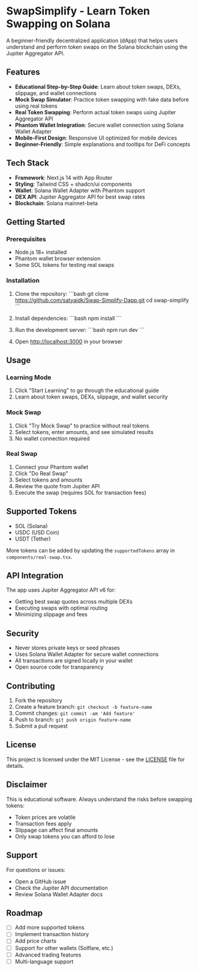 # SwapSimplify - Learn Token Swapping on Solana

A beginner-friendly decentralized application (dApp) that helps users understand and perform token swaps on the Solana blockchain using the Jupiter Aggregator API.

## Features

- **Educational Step-by-Step Guide**: Learn about token swaps, DEXs, slippage, and wallet connections
- **Mock Swap Simulator**: Practice token swapping with fake data before using real tokens
- **Real Token Swapping**: Perform actual token swaps using Jupiter Aggregator API
- **Phantom Wallet Integration**: Secure wallet connection using Solana Wallet Adapter
- **Mobile-First Design**: Responsive UI optimized for mobile devices
- **Beginner-Friendly**: Simple explanations and tooltips for DeFi concepts

## Tech Stack

- **Framework**: Next.js 14 with App Router
- **Styling**: Tailwind CSS + shadcn/ui components
- **Wallet**: Solana Wallet Adapter with Phantom support
- **DEX API**: Jupiter Aggregator API for best swap rates
- **Blockchain**: Solana mainnet-beta

## Getting Started

### Prerequisites

- Node.js 18+ installed
- Phantom wallet browser extension
- Some SOL tokens for testing real swaps

### Installation

1. Clone the repository:
\`\`\`bash
git clone https://github.com/satyaidk/Swap-Simplify-Dapp.git
cd swap-simplify
\`\`\`

2. Install dependencies:
\`\`\`bash
npm install
\`\`\`

3. Run the development server:
\`\`\`bash
npm run dev
\`\`\`

4. Open [http://localhost:3000](http://localhost:3000) in your browser

## Usage

### Learning Mode
1. Click "Start Learning" to go through the educational guide
2. Learn about token swaps, DEXs, slippage, and wallet security

### Mock Swap
1. Click "Try Mock Swap" to practice without real tokens
2. Select tokens, enter amounts, and see simulated results
3. No wallet connection required

### Real Swap
1. Connect your Phantom wallet
2. Click "Do Real Swap"
3. Select tokens and amounts
4. Review the quote from Jupiter API
5. Execute the swap (requires SOL for transaction fees)

## Supported Tokens

- SOL (Solana)
- USDC (USD Coin)
- USDT (Tether)

More tokens can be added by updating the `supportedTokens` array in `components/real-swap.tsx`.

## API Integration

The app uses Jupiter Aggregator API v6 for:
- Getting best swap quotes across multiple DEXs
- Executing swaps with optimal routing
- Minimizing slippage and fees

## Security

- Never stores private keys or seed phrases
- Uses Solana Wallet Adapter for secure wallet connections
- All transactions are signed locally in your wallet
- Open source code for transparency

## Contributing

1. Fork the repository
2. Create a feature branch: `git checkout -b feature-name`
3. Commit changes: `git commit -am 'Add feature'`
4. Push to branch: `git push origin feature-name`
5. Submit a pull request

## License

This project is licensed under the MIT License - see the [LICENSE](LICENSE) file for details.

## Disclaimer

This is educational software. Always understand the risks before swapping tokens:
- Token prices are volatile
- Transaction fees apply
- Slippage can affect final amounts
- Only swap tokens you can afford to lose

## Support

For questions or issues:
- Open a GitHub issue
- Check the Jupiter API documentation
- Review Solana Wallet Adapter docs

## Roadmap

- [ ] Add more supported tokens
- [ ] Implement transaction history
- [ ] Add price charts
- [ ] Support for other wallets (Solflare, etc.)
- [ ] Advanced trading features
- [ ] Multi-language support
